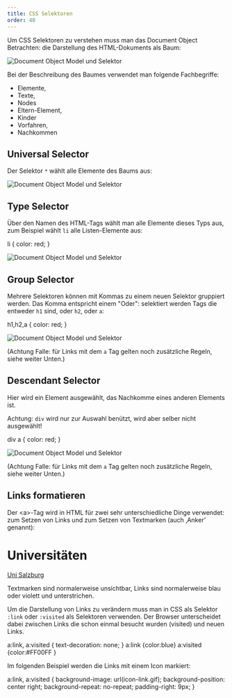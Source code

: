 ```yaml
---
title: CSS Selektoren
order: 40
---
```


Um CSS Selektoren zu verstehen muss man das Document Object Betrachten:
die Darstellung des HTML-Dokuments als Baum:

![Document Object Model und Selektor](/images/html-und-dom.png)

Bei der Beschreibung des Baumes verwendet man folgende Fachbegriffe:

* Elemente, 
* Texte, 
* Nodes
* Eltern-Element, 
* Kinder
* Vorfahren, 
* Nachkommen

Universal Selector
-------

Der Selektor `*` wählt alle Elemente des Baums aus:

![Document Object Model und Selektor](/images/selector-universal.png)

Type Selector 
---------

Über den Namen des HTML-Tags wählt man alle Elemente dieses Typs aus,
zum Beispiel wählt `li`  alle Listen-Elemente aus:

<css>
  li { color: red; }
</css>


![Document Object Model und Selektor](/images/selector-type.png)


Group Selector
---------

Mehrere Selektoren können mit Kommas zu einem neuen Selektor gruppiert werden.
Das Komma entspricht einem "Oder": selektiert werden Tags die entweder `h1` sind,
oder `h2`, oder `a`:


<css>
  h1,h2,a { color: red; }
</css>


![Document Object Model und Selektor](/images/selector-group.png)

(Achtung Falle: für Links mit dem `a` Tag gelten noch zusätzliche Regeln,
siehe weiter Unten.)


Descendant Selector
---------

Hier wird ein Element ausgewählt, das Nachkomme eines anderen Elements ist.

Achtung: `div` wird nur zur Auswahl benützt, wird aber selber nicht ausgewählt!

<css>
  div a { color: red; }
</css>


![Document Object Model und Selektor](/images/selector-desc.png)

(Achtung Falle: für Links mit dem `a` Tag gelten noch zusätzliche Regeln,
siehe weiter Unten.)


Links formatieren
--------------

Der &lt;a&gt;-Tag wird in HTML für zwei sehr unterschiedliche Dinge verwendet: zum Setzen von Links und zum Setzen von Textmarken (auch ‚Anker’ genannt):

<htmlcode>
  <h1><a name="unis"></a>Universitäten</h1>   
  <a href="http://www.uni-salzburg.at/">Uni Salzburg</a>
</htmlcode>

Textmarken sind normalerweise unsichtbar, Links sind normalerweise blau oder violett und unterstrichen. 

Um die Darstellung von Links zu verändern muss man in CSS als Selektor `:link`
oder `:visited` als Selektoren verwenden. Der Browser unterscheidet dabei zwischen Links die schon einmal besucht wurden (visited) und neuen Links. 

<css>
  a:link, a:visited { text-decoration: none; }
  a:link    {color:blue}
  a:visited {color:#FF00FF }
</css>

Im folgenden Beispiel werden die Links mit einem Icon markiert:

<css>
  a:link, a:visited { 
     background-image:    url(icon-link.gif);
     background-position: center right;
     background-repeat:   no-repeat;
     padding-right:       9px; 
  } 
</css>


